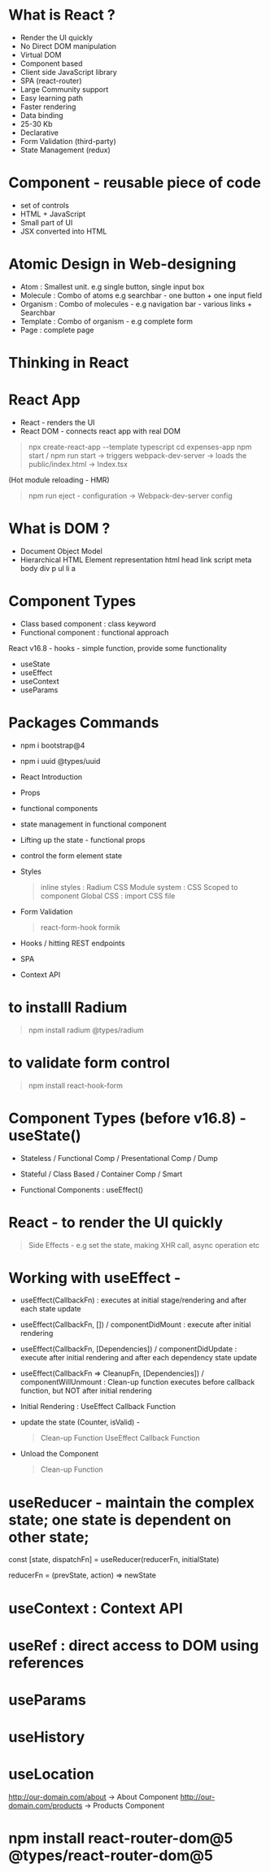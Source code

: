 # What is React ?
- Render the UI quickly
- No Direct DOM manipulation
- Virtual DOM
- Component based
- Client side JavaScript library
- SPA (react-router)
- Large Community support
- Easy learning path
- Faster rendering
- Data binding
- 25-30 Kb
- Declarative
- Form Validation (third-party)
- State Management (redux)

# Component - reusable piece of code
- set of controls
- HTML + JavaScript
- Small part of UI
- JSX converted into HTML

# Atomic Design in Web-designing
- Atom : Smallest unit. e.g single button, single input box
- Molecule : Combo of atoms e.g searchbar - one button + one input field
- Organism : Combo of molecules - e.g navigation bar - various links + Searchbar
- Template : Combo of organism - e.g complete form
- Page : complete page

# Thinking in React

# React App
- React - renders the UI
- React DOM - connects react app with real DOM

> npx create-react-app <app-name> --template typescript
> cd expenses-app
> npm start / npm run start -> triggers webpack-dev-server -> loads the public/index.html -> Index.tsx

(Hot module reloading - HMR)

> npm run eject - configuration -> Webpack-dev-server config



# What is DOM ?
- Document Object Model
- Hierarchical HTML Element representation
html
    head
        link
        script
        meta
    body
        div
            p
        ul
            li 
                a    

# Component Types 
- Class based component : class keyword
- Functional component : functional approach

React v16.8 - hooks - simple function, provide some functionality
- useState
- useEffect
- useContext
- useParams

# Packages Commands
- npm i bootstrap@4
- npm i uuid @types/uuid


- React Introduction
- Props
- functional components
- state management in functional component
- Lifting up the state - functional props
- control the form element state


- Styles
    > inline styles : Radium
    > CSS Module system : CSS Scoped to component
    > Global CSS : import CSS file 
- Form Validation
    > react-form-hook
    > formik
- Hooks / hitting REST endpoints
- SPA
- Context API


#  to installl Radium
> npm install radium @types/radium

# to validate form control
> npm install react-hook-form


# Component Types (before v16.8) - useState()
- Stateless / Functional Comp / Presentational Comp / Dump
- Stateful / Class Based / Container Comp / Smart

- Functional Components : useEffect()


# React - to render the UI quickly
> Side Effects - e.g set the state, making XHR call, async operation etc

# Working with useEffect -
- useEffect(CallbackFn) : executes at initial stage/rendering and after each state update
- useEffect(CallbackFn, []) / componentDidMount : execute after initial rendering 
- useEffect(CallbackFn, [Dependencies]) / componentDidUpdate : execute after initial rendering and after each dependency state update
- useEffect(CallbackFn => CleanupFn, [Dependencies]) / componentWillUnmount : Clean-up function executes before callback function, but NOT after initial rendering

- Initial Rendering : UseEffect Callback Function
- update the state (Counter, isValid) - 
    > Clean-up Function
    > UseEffect Callback Function
- Unload the Component
    > Clean-up Function


# useReducer - maintain the complex state; one state is dependent on other state;

const [state, dispatchFn] = useReducer(reducerFn, initialState)

reducerFn = (prevState, action) => newState

# useContext : Context API
# useRef : direct access to DOM using references


# useParams
# useHistory
# useLocation


http://our-domain.com/about -> About Component
http://our-domain.com/products -> Products Component

# npm install react-router-dom@5 @types/react-router-dom@5